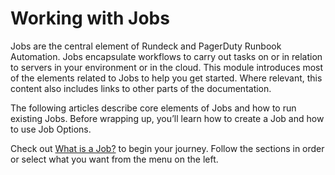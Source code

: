 # Working with Jobs

Jobs are the central element of Rundeck and PagerDuty Runbook Automation.  Jobs encapsulate workflows to carry out tasks on or in relation to servers in your environment or in the cloud. This module introduces most of the elements related to Jobs to help you get started. Where relevant, this content also includes links to other parts of the documentation.

The following articles describe core elements of Jobs and how to run existing Jobs. Before wrapping up, you’ll learn how to create a Job and how to use Job Options.

Check out [What is a Job?](/learning/getting-started/jobs/what-is-a-job.html) to begin your journey. Follow the sections in order or select what you want from the menu on the left.